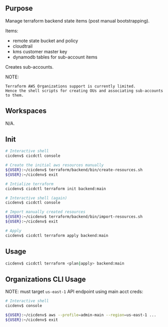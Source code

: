 ## Purpose
Manage terraform backend state items (post manual bootstrapping).

Items:
* remote state bucket and policy
* cloudtrail
* kms customer master key
* dynamodb tables for sub-account items

Creates sub-accounts.

NOTE: 
```
Terraform AWS Organizations support is currently limited.
Hence the shell scripts for creating OUs and associating sub-accounts to them.
```

## Workspaces
N/A.

## Init
```bash
# Interactive shell
cicdenv$ cicdctl console

# Create the initial aws resources manually
${USER}:~/cicdenv$ terraform/backend/bin/create-resources.sh
${USER}:~/cicdenv$ exit

# Intialize terraform
cicdenv$ cicdctl terraform init backend:main

# Interactive shell (again)
cicdenv$ cicdctl console

# Import manually created resources
${USER}:~/cicdenv$ terraform/backend/bin/import-resources.sh
${USER}:~/cicdenv$ exit

# Apply
cicdenv$ cicdctl terraform apply backend:main
```

## Usage
```bash
cicdenv$ cicdctl terraform <plan|apply> backend:main
```

## Organizations CLI Usage
NOTE: must target `us-east-1` API endpoint using main acct creds:
```bash
# Interactive shell
cicdenv$ console

${USER}:~/cicdenv$ aws --profile=admin-main --region=us-east-1 ...
${USER}:~/cicdenv$ exit
```
